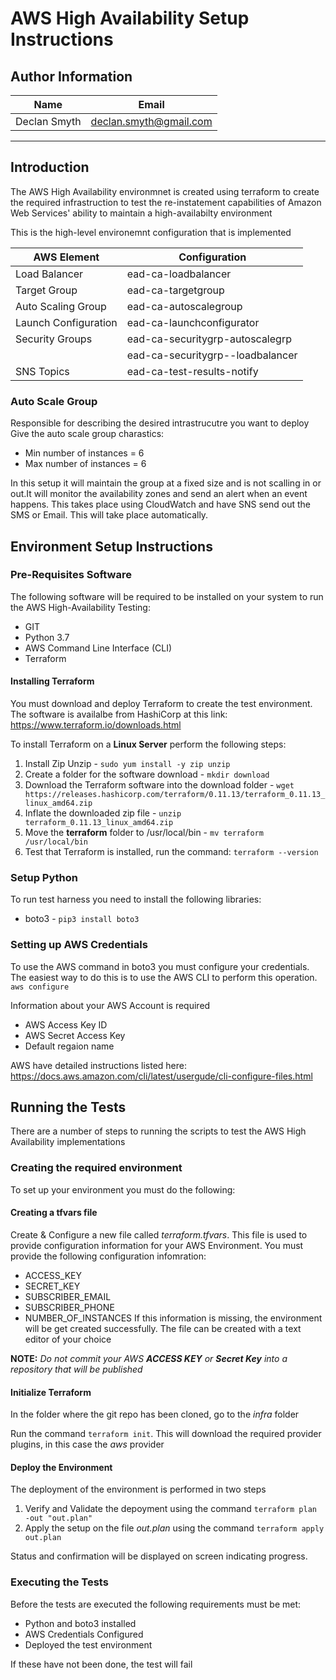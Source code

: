 # AWS High Availability Setup Instructions

## Author Information

| Name          | Email                  |
| ------------- | ---------------------- |
| Declan Smyth  | declan.smyth@gmail.com |

---

## Introduction

The AWS High Availability environmnet is created using terraform to create the required infrastruction to test the re-instatement capabilities of Amazon Web Services' ability to maintain a high-availabilty environment

This is the high-level environemnt configuration that is implemented

| AWS Element          |  Configuration                   |
|----------------------|----------------------------------|
| Load Balancer        | ead-ca-loadbalancer              |
| Target Group         | ead-ca-targetgroup               |
| Auto Scaling Group   | ead-ca-autoscalegroup            |
| Launch Configuration | ead-ca-launchconfigurator        |
| Security Groups      | ead-ca-securitygrp-autoscalegrp  |
|                      | ead-ca-securitygrp--loadbalancer |
| SNS Topics           | ead-ca-test-results-notify       |

### Auto Scale Group

Responsible for describing the desired intrastrucutre you want to deploy
Give the auto scale group charastics:

* Min number of instances = 6
* Max number of instances = 6

In this setup it will maintain the group at a fixed size and is not scalling in or out.It will monitor the availability zones and send an alert when an event happens. This takes place using CloudWatch and have SNS send out the SMS or Email. This will take place automatically.

## Environment Setup Instructions

### Pre-Requisites Software

The following software will be required to be installed on your system to run the AWS High-Availability Testing:

* GIT
* Python 3.7
* AWS Command Line Interface (CLI)
* Terraform

#### Installing Terraform 
You must download and deploy Terraform to create the test environment. The software is availalbe from HashiCorp at this link: <https://www.terraform.io/downloads.html>

To install Terraform on a **Linux Server** perform the following steps:

1. Install Zip Unzip - `sudo yum install -y zip unzip`
2. Create a folder for the software download - `mkdir download`
3. Download the Terraform software into the download folder - `wget https://releases.hashicorp.com/terraform/0.11.13/terraform_0.11.13_linux_amd64.zip`
4. Inflate the downloaded zip file - `unzip terraform_0.11.13_linux_amd64.zip`
5. Move the **terraform** folder to /usr/local/bin - `mv terraform /usr/local/bin`
6. Test that Terraform is installed, run the command: `terraform --version`

### Setup Python

To run test harness you need to install the following libraries:

* boto3 - `pip3 install boto3`

### Setting up AWS Credentials

To use the AWS command in boto3 you must configure your credentials. The easiest way to do this is to use the AWS CLI to perform this operation.
`aws configure`

Information about your AWS Account is required

* AWS Access Key ID
* AWS Secret Access Key
* Default regaion name

AWS have detailed instructions listed here: <https://docs.aws.amazon.com/cli/latest/usergude/cli-configure-files.html>

## Running the Tests

There are a number of steps to running the scripts to test the AWS High Availability implementations

### Creating the required environment

To set up your environment you must do the following:

#### Creating a tfvars file
Create & Configure a new file called *terraform.tfvars*. This file is used to provide configuration information for your AWS Environment. You must provide the following configuration infomration:
 * ACCESS_KEY
 * SECRET_KEY
 * SUBSCRIBER_EMAIL
 * SUBSCRIBER_PHONE
 * NUMBER_OF_INSTANCES
If this information is missing, the environment will be get created successfully. The file can be created with a text editor of your choice

**NOTE:** *Do not commit your AWS **ACCESS KEY**  or **Secret Key** into a repository that will be published*

#### Initialize Terraform

In the folder where the git repo has been cloned, go to the *infra* folder

Run the command `terraform init`.
This will download the required provider plugins, in this case the *aws* provider

#### Deploy the Environment

The deployment of the environment is performed in two steps

1. Verify and Validate the depoyment using the command `terraform plan -out "out.plan"`
2. Apply the setup on the file *out.plan* using the command `terraform apply out.plan`

Status and confirmation will be displayed on screen indicating progress. 

### Executing the Tests

Before the tests are  executed the following requirements must be met:

* Python and boto3 installed
* AWS Credentials Configured
* Deployed the test environment

If these have not been done, the test will fail

